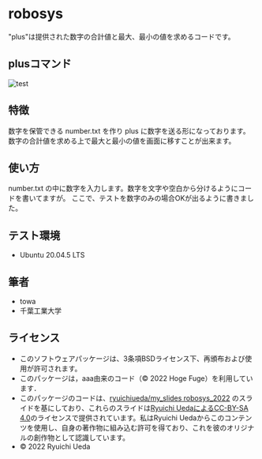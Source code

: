 # robosys

"plus"は提供された数字の合計値と最大、最小の値を求めるコードです。

## plusコマンド

![test](https://github.com/Towa92/robosys/actions/workflows/test.yml/badge.svg)

## 特徴

数字を保管できる number.txt を作り plus に数字を送る形になっております。
数字の合計値を求める上で最大と最小の値を画面に移すことが出来ます。

## 使い方

number.txt の中に数字を入力します。数字を文字や空白から分けるようにコードを書いてますが。
ここで、テストを数字のみの場合OKが出るように書きました。

## テスト環境

* Ubuntu 20.04.5 LTS

## 筆者

* towa
* 千葉工業大学

## ライセンス

* このソフトウェアパッケージは、3条項BSDライセンス下、再頒布および使用が許可されます。
* このパッケージは，aaa由来のコード（© 2022 Hoge Fuge）を利用しています．
* このパッケージのコードは、[ryuichiueda/my_slides robosys_2022](https://github.com/ryuichiueda/my_slides/tree/master/robosys_2022) のスライドを基にしており、これらのスライドは[Ryuichi UedaによるCC-BY-SA 4.0](https://creativecommons.org/licenses/by-sa/4.0/)のライセンスで提供されています。私はRyuichi Uedaからこのコンテンツを使用し、自身の著作物に組み込む許可を得ており、これを彼のオリジナルの創作物として認識しています。
* © 2022 Ryuichi Ueda
